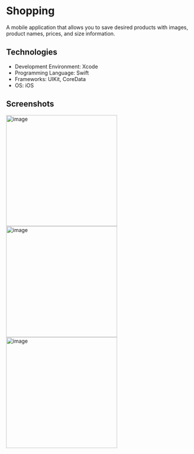 # Shopping
A mobile application that allows you to save desired products with images, product names, prices, and size information.

## Technologies
* Development Environment: Xcode
* Programming Language: Swift
* Frameworks: UIKit, CoreData
* OS: iOS

## Screenshots
<img width="300" alt="image" src="https://github.com/user-attachments/assets/5b459240-2b88-41dd-9426-b337f6aaec60">
<img width="300" alt="image" src="https://github.com/user-attachments/assets/7e3e67b8-9128-4753-a04d-1bc8e1a4434a">
<img width="300" alt="image" src="https://github.com/user-attachments/assets/c765dc53-a59d-4830-895c-bdd4073455c5">
